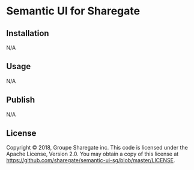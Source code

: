 # Semantic UI for Sharegate

## Installation

N/A

## Usage

N/A

## Publish

N/A

## License

Copyright © 2018, Groupe Sharegate inc. This code is licensed under the Apache License, Version 2.0. You may obtain a copy of this license at https://github.com/sharegate/semantic-ui-sg/blob/master/LICENSE.
